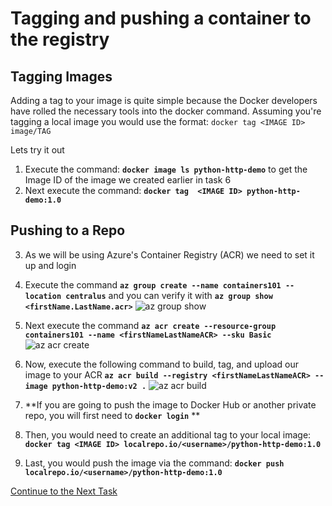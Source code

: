 # Tagging and pushing a container to the registry

## Tagging Images

Adding a tag to your image is quite simple because the Docker developers have rolled the necessary tools into the docker command.
Assuming you're tagging a local image you would use the format: `docker tag <IMAGE ID> image/TAG`

Lets try it out

1. Execute the command: **`docker image ls python-http-demo`** to get the Image ID of the image we created earlier in task 6
2. Next execute the command: **`docker tag  <IMAGE ID> python-http-demo:1.0`**

## Pushing to a Repo
3. As we will be using Azure's Container Registry (ACR) we need to set it up and login
4. Execute the command **`az group create --name containers101 --location centralus`** and you can verify it with **`az group show <firstName.LastName.acr>`**
![az group show](https://github.com/Burwood/containers101/raw/azure/containers_lab/images/Azure_cli_group_show_posh.png)

5. Next execute the command **`az acr create --resource-group containers101 --name <firstNameLastNameACR> --sku Basic`**
![az acr create](https://github.com/Burwood/containers101/raw/azure/containers_lab/images/Azure_cli_acr_create_posh.png)

6. Now, execute the following command to build, tag, and upload our image to your ACR **`az acr build --registry <firstNameLastNameACR> --image python-http-demo:v2 .`**
![az acr build](https://github.com/Burwood/containers101/raw/azure/containers_lab/images/Azure_cli_acr_build_posh.png)


7. **If you are going to push the image to Docker Hub or another private repo,
    you will first need to **`docker login`** **
    
  8. Then, you would need to create an additional tag to your local image:
 **`docker tag <IMAGE ID> localrepo.io/<username>/python-http-demo:1.0`**
 
  9. Last, you would push the image via the command: **`docker push localrepo.io/<username>/python-http-demo:1.0`**

[Continue to the Next Task](https://github.com/Burwood/containers101/blob/azure/containers_lab/azure/task_11.md)
